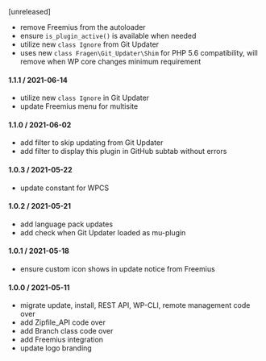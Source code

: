 [unreleased]
* remove Freemius from the autoloader
* ensure `is_plugin_active()` is available when needed
* utilize new `class Ignore` from Git Updater
* uses new `class Fragen\Git_Updater\Shim` for PHP 5.6 compatibility, will remove when WP core changes minimum requirement

#### 1.1.1 / 2021-06-14
* utilize new `class Ignore` in Git Updater
* update Freemius menu for multisite

#### 1.1.0 / 2021-06-02
* add filter to skip updating from Git Updater
* add filter to display this plugin in GitHub subtab without errors

#### 1.0.3 / 2021-05-22
* update constant for WPCS

#### 1.0.2 / 2021-05-21
* add language pack updates
* add check when Git Updater loaded as mu-plugin

#### 1.0.1 / 2021-05-18
* ensure custom icon shows in update notice from Freemius

#### 1.0.0 / 2021-05-11
* migrate update, install, REST API, WP-CLI, remote management code over
* add Zipfile_API code over
* add Branch class code over
* add Freemius integration
* update logo branding
